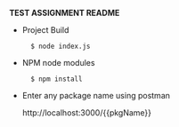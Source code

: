 **TEST ASSIGNMENT README**

* Project Build 
  
        $ node index.js

* NPM node modules

        $ npm install

* Enter any package name using postman

    http://localhost:3000/{{pkgName}}
  
